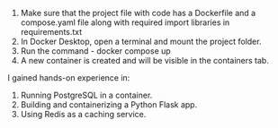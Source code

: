 1. Make sure that the project file with code has a Dockerfile and a compose.yaml file along with required import libraries in requirements.txt
2. In Docker Desktop, open a terminal and mount the project folder.
3. Run the command - docker compose up
4. A new container is created and will be visible in the containers tab.

I gained hands-on experience in: 
1. Running PostgreSQL in a container.
2. Building and containerizing a Python Flask app.
3. Using Redis as a caching service.
